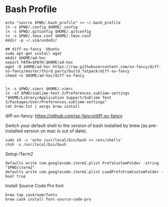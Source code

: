 # Bash Profile

```shell
echo "source $PWD/.bash_profile" >> ~/.bash_profile
ln -s $PWD/.config $HOME/.config
ln -s $PWD/.gitconfig $HOME/.gitconfig
ln -s $PWD/.tmux.conf $HOME/.tmux.conf
mkdir -p ~/.vim/undodir

## diff-so-fancy  Ubuntu
sudo apt-get install wget
mkdir $HOME/ad-hoc
export PATH=$PATH:$HOME/ad-hoc
wget -O $HOME/ad-hoc https://raw.githubusercontent.com/so-fancy/diff-so-fancy/master/third_party/build_fatpack/diff-so-fancy
chmod +x $HOME/ad-hoc/diff-so-fancy


ln -s $PWD/.vimrc $HOME/.vimrc
ln -sf $PWD/sublime-text-3/Preferences.sublime-settings "$HOME/Library/Application Support/Sublime Text 3/Packages/User/Preferences.sublime-settings"
cat brew.txt | xargs brew install
```

diff-so-fancy: https://github.com/so-fancy/diff-so-fancy

Switch your default shell to the version of bash installed by brew (as pre-installed version on mac is out of date).
```shell
sudo sh -c 'echo /usr/local/bin/bash >> /etc/shells'
chsh -s /usr/local/bin/bash
```

Setup iTerm2
```shell
defaults write com.googlecode.iterm2.plist PrefsCustomFolder -string "$PWD/iterm2"
defaults write com.googlecode.iterm2.plist LoadPrefsFromCustomFolder -bool true
```

Install Source Code Pro font
```shell
brew tap caskroom/fonts
brew cask install font-source-code-pro
```
